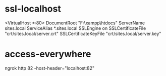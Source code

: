 # ssl-localhost



<VirtualHost *:80>
	DocumentRoot "F:\xampp\htdocs"
	ServerName sites.local
	ServiceAlias *.sites.local
	SSLEngine on
	SSLCertificateFile "crt/sites.local/server.crt"
	SSLCertificateKeyFile "crt/sites.local/server.key"
	
</VirtualHost>


# access-everywhere

ngrok http 82 -host-header="localhost:82"

